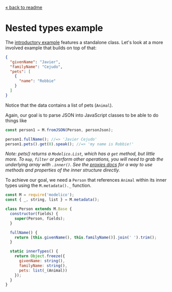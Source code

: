 [« back to readme](../README.md)

# Nested types example

The [introductory example](../README.md#introduction) features a standalone
class. Let's look at a more involved example that builds on top of that:

```JSON
{
  "givenName": "Javier",
  "familyName": "Cejudo",
  "pets": [
    {
      "name": "Robbie"
    }
  ]
}
```

Notice that the data contains a list of pets (`Animal`).

Again, our goal is to parse JSON into JavaScript classes to be able to do
things like

```js
const person1 = M.fromJSON(Person, personJson);

person1.fullName(); //=> 'Javier Cejudo'
person1.pets().get(0).speak(); //=> 'my name is Robbie!'
```

*Note: pets() returns a `Modelico.List`, which has a `get` method, but little
more. To `map`, `filter` or perform other operations, you will need to grab
the underlying array with `.inner()`. See the
[proxies docs](docs/es2015-proxies) for a way to use methods and properties of
the inner structure directly.*

To achieve our goal, we need a `Person` that references `Animal` within its
inner types using the `M.metadata()._` function.

```js
const M = require('modelico');
const { _, string, list } = M.metadata();

class Person extends M.Base {
  constructor(fields) {
    super(Person, fields);
  }

  fullName() {
    return [this.givenName(), this.familyName()].join(' ').trim();
  }

  static innerTypes() {
    return Object.freeze({
      givenName: string(),
      familyName: string(),
      pets: list(_(Animal))
    });
  }
}
```
